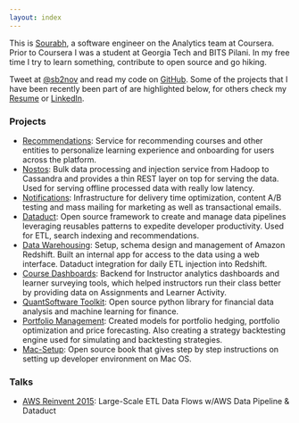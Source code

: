 ```yaml
---
layout: index
---
```


This is [Sourabh](http://sourabhbajaj.com), a software engineer on the Analytics team at Coursera. Prior to Coursera I was a student at Georgia Tech and BITS Pilani. In my free time I try to learn something, contribute to open source and go hiking.

Tweet at [@sb2nov](http://twitter.com/sb2nov) and read my code on [GitHub](http://github.com/sb2nov). Some of the projects that I have been recently been part of are highlighted below, for others check my [Resume](https://drive.google.com/file/d/0B9B_86OCw6hqQ2dqWkh4cElPMWs/view?usp=sharing) or [LinkedIn](http://www.linkedin.com/in/sbajaj9/).

### Projects
- [Recommendations](): Service for recommending courses and other entities to personalize learning experience and onboarding for users across the platform.
- [Nostos](): Bulk data processing and injection service from Hadoop to Cassandra and provides a thin REST layer on top for serving the data. Used for serving offline processed data with really low latency.
- [Notifications](): Infrastructure for delivery time optimization, content A/B testing and mass mailing for marketing as well as transactional emails.
- [Dataduct](https://github.com/coursera/dataduct): Open source framework to create and manage data pipelines leveraging reusables patterns to expedite developer productivity. Used for ETL, search indexing and recommendations.
- [Data Warehousing](): Setup, schema design and management of Amazon Redshift. Built an internal app for access to the data using a web interface. Dataduct integration for daily ETL injection into Redshift.
- [Course Dashboards](https://tech.coursera.org/blog/2014/11/19/bringing-data-to-teaching): Backend for Instructor analytics dashboards and learner surveying tools, which helped instructors run their class better by providing data on Assignments and Learner Activity.
- [QuantSoftware Toolkit](http://quantsoftware.gatech.edu/Main_Page): Open source python library for financial data analysis and machine learning for finance.
- [Portfolio Management](): Created models for portfolio hedging, portfolio optimization and price forecasting. Also creating a strategy backtesting engine used for simulating and backtesting strategies.
- [Mac-Setup](http://sourabhbajaj.com/mac-setup): Open source book that gives step by step instructions on setting up developer environment on Mac OS.

### Talks
- [AWS Reinvent 2015](https://www.youtube.com/watch?v=NLCLoJnhDOM): Large-Scale ETL Data Flows w/AWS Data Pipeline & Dataduct
